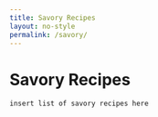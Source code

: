 ```yaml
---
title: Savory Recipes
layout: no-style
permalink: /savory/
---
```


# Savory Recipes

```
insert list of savory recipes here
```